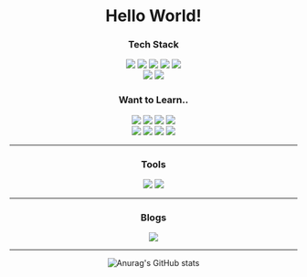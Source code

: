 <div align=center>
  <h1>Hello World!</h1>

  <h3>Tech Stack</h3>
  <div>
    <img src="https://img.shields.io/badge/java-007396?style=for-the-badge&logo=java&logoColor=white">
    <img src="https://img.shields.io/badge/spring-6DB33F?style=for-the-badge&logo=spring&logoColor=white">
    <img src="https://img.shields.io/badge/springboot-6DB33F?style=for-the-badge&logo=springboot&logoColor=white">
    <img src="https://img.shields.io/badge/oracle-F80000?style=for-the-badge&logo=oracle&logoColor=white">
    <img src="https://img.shields.io/badge/mysql-4479A1?style=for-the-badge&logo=mysql&logoColor=white">
    <br/>
    <img src="https://img.shields.io/badge/jquery-0769AD?style=for-the-badge&logo=jquery&logoColor=white">
    <img src="https://img.shields.io/badge/bootstrap-7952B3?style=for-the-badge&logo=bootstrap&logoColor=white">
  </div>
  
  <h3>Want to Learn..</h3>
  <div>
    <img src="https://img.shields.io/badge/gradle-02303A?style=for-the-badge&logo=gradle&logoColor=white">
    <img src="https://img.shields.io/badge/linux-FCC624?style=for-the-badge&logo=linux&logoColor=black">
    <img src="https://img.shields.io/badge/amazonaws-232F3E?style=for-the-badge&logo=amazonaws&logoColor=white">
    <img src="https://img.shields.io/badge/apache tomcat-F8DC75?style=for-the-badge&logo=apachetomcat&logoColor=white">
    <br/>
    <img src="https://img.shields.io/badge/github-181717?style=for-the-badge&logo=github&logoColor=white">
    <img src="https://img.shields.io/badge/git-F05032?style=for-the-badge&logo=git&logoColor=white">
    <img src="https://img.shields.io/badge/Elasticsearch-339AF0?style=for-the-badge&logo=Elasticsearch&logoColor=white">
    <img src="https://img.shields.io/badge/Redis-339AF0?style=for-the-badge&logo=Redis&logoColor=white">
  </div>

  <hr/>

  <h3>Tools</h3>
    <img src="https://img.shields.io/badge/IntelliJ IDEA-007ACC?style=flat-square&logo=IntelliJ&logoColor=white"/>
    <img src="https://img.shields.io/badge/Eclipse-181717?style=flat-square&logo=Eclipse&logoColor=white"/> 
  <hr/>

  <h3>Blogs</h3>

  <a href="https://velog.io/@ahnyi" target="_blank"><img src="https://img.shields.io/badge/Velog-20C997?style=flat-square&logo=Velog&logoColor=white"/></a>

  <hr/>

  ![Anurag's GitHub stats](https://github-readme-stats.vercel.app/api?username=Ahnyeonil&show_icons=true&theme=radical)

</div>
